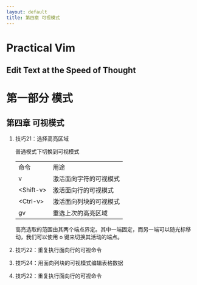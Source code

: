 ```yaml
---
layout: default
title: 第四章 可视模式
---
```

# Practical Vim

## Edit Text at the Speed of Thought

# 第一部分 模式

## 第四章 可视模式

1. 技巧21：选择高亮区域

	普通模式下切换到可视模式
	<table>
	<tr><td>命令</td><td>用途</td></tr>
	<tr><td>v</td><td>激活面向字符的可视模式</td></tr>
	<tr><td>&lt;Shift-v&gt;</td><td>激活面向行的可视模式</td></tr>
	<tr><td>&lt;Ctrl-v&gt;</td><td>激活面向列块的可视模式</td></tr>
	<tr><td>gv</td><td>重选上次的高亮区域</td></tr>
	</table>

	高亮选取的范围由其两个端点界定。其中一端固定，而另一端可以随光标移动，我们可以使用 o 键来切换其活动的端点。

2. 技巧22：重复执行面向行的可视命令

3. 技巧24：用面向列块的可视模式编辑表格数据


2. 技巧22：重复执行面向行的可视命令



